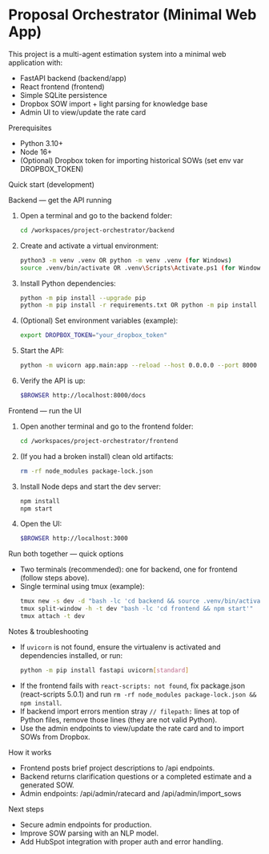# Proposal Orchestrator (Minimal Web App)

This project is a multi-agent estimation system into a minimal web application with:

- FastAPI backend (backend/app)
- React frontend (frontend)
- Simple SQLite persistence
- Dropbox SOW import + light parsing for knowledge base
- Admin UI to view/update the rate card

Prerequisites
- Python 3.10+
- Node 16+
- (Optional) Dropbox token for importing historical SOWs (set env var DROPBOX_TOKEN)

Quick start (development)

Backend — get the API running
1. Open a terminal and go to the backend folder:
   ```bash
   cd /workspaces/project-orchestrator/backend
   ```
2. Create and activate a virtual environment:
   ```bash
   python3 -m venv .venv OR python -m venv .venv (for Windows)
   source .venv/bin/activate OR .venv\Scripts\Activate.ps1 (for Windows)
   ```
3. Install Python dependencies:
   ```bash
   python -m pip install --upgrade pip
   python -m pip install -r requirements.txt OR python -m pip install -r requirements-windows.txt  (for Windows)
   ```
4. (Optional) Set environment variables (example):
   ```bash
   export DROPBOX_TOKEN="your_dropbox_token"
   ```
5. Start the API:
   ```bash
   python -m uvicorn app.main:app --reload --host 0.0.0.0 --port 8000 
   ```
6. Verify the API is up:
   ```bash
   $BROWSER http://localhost:8000/docs
   ```

Frontend — run the UI
1. Open another terminal and go to the frontend folder:
   ```bash
   cd /workspaces/project-orchestrator/frontend
   ```
2. (If you had a broken install) clean old artifacts:
   ```bash
   rm -rf node_modules package-lock.json
   ```
3. Install Node deps and start the dev server:
   ```bash
   npm install
   npm start
   ```
4. Open the UI:
   ```bash
   $BROWSER http://localhost:3000
   ```

Run both together — quick options
- Two terminals (recommended): one for backend, one for frontend (follow steps above).
- Single terminal using tmux (example):
  ```bash
  tmux new -s dev -d "bash -lc 'cd backend && source .venv/bin/activate && python -m uvicorn app.main:app --reload --host 0.0.0.0 --port 8000'"
  tmux split-window -h -t dev "bash -lc 'cd frontend && npm start'"
  tmux attach -t dev
  ```

Notes & troubleshooting
- If `uvicorn` is not found, ensure the virtualenv is activated and dependencies installed, or run:
  ```bash
  python -m pip install fastapi uvicorn[standard]
  ```
- If the frontend fails with `react-scripts: not found`, fix package.json (react-scripts 5.0.1) and run `rm -rf node_modules package-lock.json && npm install`.
- If backend import errors mention stray `// filepath:` lines at top of Python files, remove those lines (they are not valid Python).
- Use the admin endpoints to view/update the rate card and to import SOWs from Dropbox.

How it works
- Frontend posts brief project descriptions to /api endpoints.
- Backend returns clarification questions or a completed estimate and a generated SOW.
- Admin endpoints: /api/admin/ratecard and /api/admin/import_sows

Next steps
- Secure admin endpoints for production.
- Improve SOW parsing with an NLP model.
- Add HubSpot integration with proper auth and error handling.
